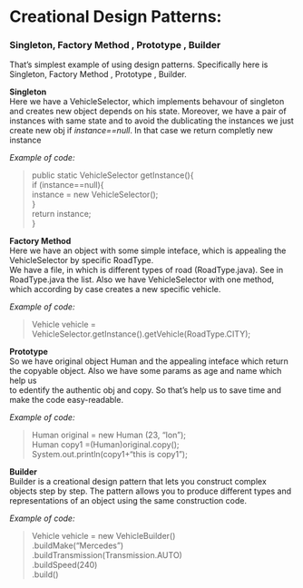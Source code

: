 <h1><a id="Creational_Design_Patterns_0"></a>Creational Design Patterns:</h1>
<h3><a id="Singleton_Factory_Method__Prototype__Builder_1"></a>Singleton, Factory Method , Prototype , Builder</h3>
<p>That’s simplest example of using design patterns. Specifically here is Singleton, Factory Method , Prototype , Builder.</p>
<p><strong>Singleton</strong><br>
Here we have a VehicleSelector, which implements behavour of singleton and creates new object depends on his state. Moreover, we have a pair of instances with same state and to avoid the dublicating the instances we just create new obj if <em>instance==null</em>. In that case we return completly new instance</p>
<p><em>Example of code:</em></p>
<blockquote>
<p>public static VehicleSelector getInstance(){<br>
if (instance==null){<br>
instance = new VehicleSelector();<br>
}<br>
return instance;<br>
}</p>
</blockquote>
<p><strong>Factory Method</strong><br>
Here we have an object with some  simple inteface, which is appealing the VehicleSelector by specific RoadType.<br>
We have a file, in which is different types of road (RoadType.java). See in RoadType.java the list. Also we have VehicleSelector with one method,<br>
which according by case creates a new specific vehicle.</p>
<p><em>Example of code:</em></p>
<blockquote>
<p>Vehicle vehicle = VehicleSelector.getInstance().getVehicle(RoadType.CITY);</p>
</blockquote>
<p><strong>Prototype</strong><br>
So we have original object Human and the appealing inteface which return the copyable object. Also we have some params as age and name which help us<br>
to edentify the authentic obj and copy. So that’s help us to save time and make the code easy-readable.</p>
<p><em>Example of code:</em></p>
<blockquote>
<p>Human original = new Human (23, “Ion”);<br>
Human copy1 =(Human)original.copy();<br>
System.out.println(copy1+“this is copy1”);</p>
</blockquote>

<strong>Builder</strong><br>
Builder is a creational design pattern that lets you construct complex objects step by step. The pattern allows you to produce different types and representations of an object using the same construction code.</p>
<p><em>Example of code:</em><br>
<blockquote>
<p>Vehicle vehicle = new VehicleBuilder()<br>
.buildMake(“Mercedes”)<br>
.buildTransmission(Transmission.AUTO)<br>
.buildSpeed(240)<br>
.build()</p>
</blockquote>

